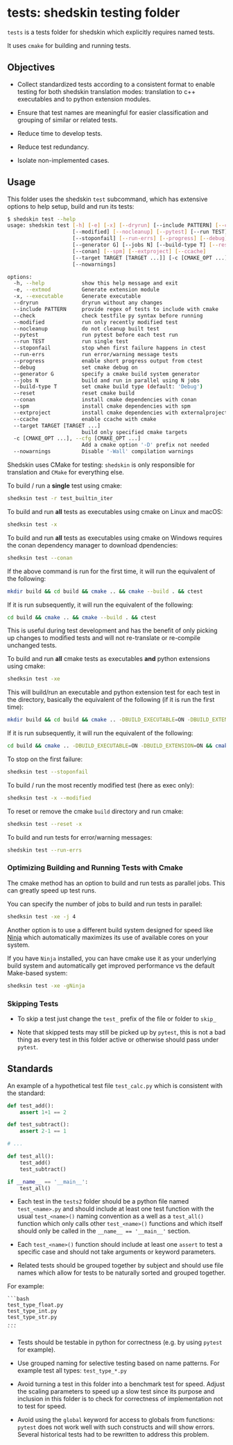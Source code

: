 # tests: shedskin testing folder

`tests` is a tests folder for shedskin which explicitly requires named tests.

It uses `cmake` for building and running tests.

## Objectives

- Collect standardized tests according to a consistent format to enable testing for both shedskin translation modes: translation to c++ executables and to python extension modules.

- Ensure that test names are meaningful for easier classification and grouping of similar or related tests.

- Reduce time to develop tests.

- Reduce test redundancy.

- Isolate non-implemented cases.

## Usage

This folder uses the shedskin `test` subcommand, which has extensive options to help setup, build and run its tests:

```bash
$ shedskin test --help
usage: shedskin test [-h] [-e] [-x] [--dryrun] [--include PATTERN] [--check]
                     [--modified] [--nocleanup] [--pytest] [--run TEST]
                     [--stoponfail] [--run-errs] [--progress] [--debug]
                     [--generator G] [--jobs N] [--build-type T] [--reset]
                     [--conan] [--spm] [--extproject] [--ccache]
                     [--target TARGET [TARGET ...]] [-c [CMAKE_OPT ...]]
                     [--nowarnings]

options:
  -h, --help            show this help message and exit
  -e, --extmod          Generate extension module
  -x, --executable      Generate executable
  --dryrun              dryrun without any changes
  --include PATTERN     provide regex of tests to include with cmake
  --check               check testfile py syntax before running
  --modified            run only recently modified test
  --nocleanup           do not cleanup built test
  --pytest              run pytest before each test run
  --run TEST            run single test
  --stoponfail          stop when first failure happens in ctest
  --run-errs            run error/warning message tests
  --progress            enable short progress output from ctest
  --debug               set cmake debug on
  --generator G         specify a cmake build system generator
  --jobs N              build and run in parallel using N jobs
  --build-type T        set cmake build type (default: 'Debug')
  --reset               reset cmake build
  --conan               install cmake dependencies with conan
  --spm                 install cmake dependencies with spm
  --extproject          install cmake dependencies with externalproject
  --ccache              enable ccache with cmake
  --target TARGET [TARGET ...]
                        build only specified cmake targets
  -c [CMAKE_OPT ...], --cfg [CMAKE_OPT ...]
                        Add a cmake option '-D' prefix not needed
  --nowarnings          Disable '-Wall' compilation warnings
```

Shedskin uses CMake for testing: `shedskin` is only responsible for translation and `CMake` for everything else.


To build / run a **single** test using cmake:

```bash
shedksin test -r test_builtin_iter
```

To build and run **all** tests as executables using cmake on Linux and macOS:

```bash
shedksin test -x
```

To build and run **all** tests as executables using cmake on Windows requires the conan dependency manager to download dpendencies:

```bash
shedksin test --conan
```

If the above command is run for the first time, it will run the equivalent of the following:

```bash
mkdir build && cd build && cmake .. && cmake --build . && ctest
```

If it is run subsequently, it will run the equivalent of the following:

```bash
cd build && cmake .. && cmake --build . && ctest
```

This is useful during test development and has the benefit of only picking up changes to modified tests and will not re-translate or re-compile unchanged tests.

To build and run **all** cmake tests as executables **and** python extensions using cmake:

```bash
shedksin test -xe
```

This will build/run an executable and python extension test for each test in the directory, basically the equivalent of the following (if it is run the first time):

```bash
mkdir build && cd build && cmake .. -DBUILD_EXECUTABLE=ON -DBUILD_EXTENSION=ON && cmake --build . && ctest
```

If it is run subsequently, it will run the equivalent of the following:

```bash
cd build && cmake .. -DBUILD_EXECUTABLE=ON -DBUILD_EXTENSION=ON && cmake --build . && ctest
```

To stop on the first failure:

```bash
shedksin test --stoponfail
```

To build / run the most recently modified test (here as exec only):

```bash
shedksin test -x --modified
```

To reset or remove the cmake `build` directory and run cmake:

```bash
shedksin test --reset -x
```


To build and run tests for error/warning messages:

```bash
shedskin test --run-errs
```

### Optimizing Building and Running Tests with Cmake

The cmake method has an option to build and run tests as parallel jobs. This can greatly speed up test runs.

You can specify the number of jobs to build and run tests in parallel:

```bash
shedksin test -xe -j 4
```

Another option is to use a different build system designed for speed like [Ninja](https://ninja-build.org) which automatically maximizes its use of available cores on your system.

If you have `Ninja` installed, you can have cmake use it as your underlying build system and automatically get improved performance vs the default Make-based system:

```bash
shedksin test -xe -gNinja
```


### Skipping Tests

- To skip a test just change the `test_` prefix of the file or folder to `skip_`

- Note that skipped tests may still be picked up by `pytest`, this is not a bad thing as every test in this folder active or otherwise should pass under `pytest`.


## Standards

An example of a hypothetical test file `test_calc.py` which is consistent with the standard:

```python
def test_add():
    assert 1+1 == 2

def test_subtract():
    assert 2-1 == 1

# ...

def test_all():
    test_add()
    test_subtract()

if __name__ == '__main__':
    test_all()
````

- Each test in the `tests2` folder should be a python file named `test_<name>.py` and should include at least one test function with the usual `test_<name>()` naming convention as a well as a `test_all()` function which only calls other `test_<name>()` functions and which itself should only be called in the `__name__ == '__main__'` section. 

- Each `test_<name>()` function should include at least one `assert` to test a specific case and should not take arguments or keyword parameters.

- Related tests should be grouped together by subject and should use file names which allow for tests to be naturally sorted and grouped together.

For example:

	```bash
	test_type_float.py
	test_type_int.py
	test_type_str.py
	...
	```


- Tests should be testable in python for correctness (e.g. by using `pytest` for example).

- Use grouped naming for selective testing based on name patterns. For example test all types: `test_type_*.py`

- Avoid turning a test in this folder into a benchmark test for speed. Adjust the scaling parameters to speed up a slow test since its purpose and inclusion in this folder is to check for correctness of implementation not to test for speed.

- Avoid using the `global` keyword for access to globals from functions: `pytest` does not work well with such constructs and will show errors. Several historical tests had to be rewritten to address this problem.


